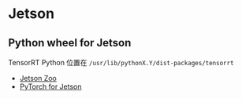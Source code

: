 # Jetson

## Python wheel for Jetson

TensorRT Python 位置在 `/usr/lib/pythonX.Y/dist-packages/tensorrt`

- [Jetson Zoo](https://elinux.org/Jetson_Zoo)
- [PyTorch for Jetson](https://forums.developer.nvidia.com/t/pytorch-for-jetson/72048)
